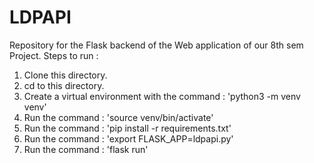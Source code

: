 # LDPAPI

Repository for the Flask backend of the Web application of our 8th sem Project.
Steps to run :
1. Clone this directory.
2. cd to this directory. 
3. Create a virtual environment with the command : 'python3 -m venv venv'
4. Run the command : 'source venv/bin/activate'
5. Run the command : 'pip install -r requirements.txt'
6. Run the command : 'export FLASK_APP=ldpapi.py'
7. Run the command : 'flask run'
